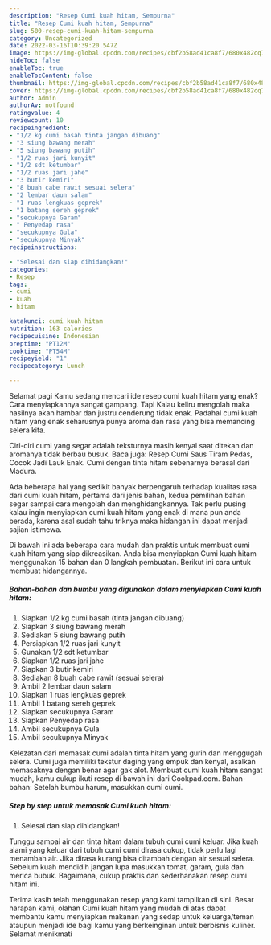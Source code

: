 ```yaml
---
description: "Resep Cumi kuah hitam, Sempurna"
title: "Resep Cumi kuah hitam, Sempurna"
slug: 500-resep-cumi-kuah-hitam-sempurna
category: Uncategorized
date: 2022-03-16T10:39:20.547Z
image: https://img-global.cpcdn.com/recipes/cbf2b58ad41ca8f7/680x482cq70/cumi-kuah-hitam-foto-resep-utama.jpg
hideToc: false
enableToc: true
enableTocContent: false
thumbnail: https://img-global.cpcdn.com/recipes/cbf2b58ad41ca8f7/680x482cq70/cumi-kuah-hitam-foto-resep-utama.jpg
cover: https://img-global.cpcdn.com/recipes/cbf2b58ad41ca8f7/680x482cq70/cumi-kuah-hitam-foto-resep-utama.jpg
author: Admin
authorAv: notfound
ratingvalue: 4
reviewcount: 10
recipeingredient:
- "1/2 kg cumi basah tinta jangan dibuang"
- "3 siung bawang merah"
- "5 siung bawang putih"
- "1/2 ruas jari kunyit"
- "1/2 sdt ketumbar"
- "1/2 ruas jari jahe"
- "3 butir kemiri"
- "8 buah cabe rawit sesuai selera"
- "2 lembar daun salam"
- "1 ruas lengkuas geprek"
- "1 batang sereh geprek"
- "secukupnya Garam"
- " Penyedap rasa"
- "secukupnya Gula"
- "secukupnya Minyak"
recipeinstructions:

- "Selesai dan siap dihidangkan!"
categories:
- Resep
tags:
- cumi
- kuah
- hitam

katakunci: cumi kuah hitam 
nutrition: 163 calories
recipecuisine: Indonesian
preptime: "PT12M"
cooktime: "PT54M"
recipeyield: "1"
recipecategory: Lunch

---
```



Selamat pagi Kamu sedang mencari ide resep cumi kuah hitam yang enak? Cara menyiapkannya sangat gampang. Tapi Kalau keliru mengolah maka hasilnya akan hambar dan justru cenderung tidak enak. Padahal cumi kuah hitam yang enak seharusnya punya aroma dan rasa yang bisa memancing selera kita.


Ciri-ciri cumi yang segar adalah teksturnya masih kenyal saat ditekan dan aromanya tidak berbau busuk. Baca juga: Resep Cumi Saus Tiram Pedas, Cocok Jadi Lauk Enak. Cumi dengan tinta hitam sebenarnya berasal dari Madura.

Ada beberapa hal yang sedikit banyak berpengaruh terhadap kualitas rasa dari cumi kuah hitam, pertama dari jenis bahan, kedua pemilihan bahan segar sampai cara mengolah dan menghidangkannya. Tak perlu pusing kalau ingin menyiapkan cumi kuah hitam yang enak di mana pun anda berada, karena asal sudah tahu triknya maka hidangan ini dapat menjadi sajian istimewa.


Di bawah ini ada beberapa cara mudah dan praktis untuk membuat cumi kuah hitam yang siap dikreasikan. Anda bisa menyiapkan Cumi kuah hitam menggunakan 15 bahan dan 0 langkah pembuatan. Berikut ini cara untuk membuat hidangannya.

<!--inarticleads1-->

##### Bahan-bahan dan bumbu yang digunakan dalam menyiapkan Cumi kuah hitam:

1. Siapkan 1/2 kg cumi basah (tinta jangan dibuang)
1. Siapkan 3 siung bawang merah
1. Sediakan 5 siung bawang putih
1. Persiapkan 1/2 ruas jari kunyit
1. Gunakan 1/2 sdt ketumbar
1. Siapkan 1/2 ruas jari jahe
1. Siapkan 3 butir kemiri
1. Sediakan 8 buah cabe rawit (sesuai selera)
1. Ambil 2 lembar daun salam
1. Siapkan 1 ruas lengkuas geprek
1. Ambil 1 batang sereh geprek
1. Siapkan secukupnya Garam
1. Siapkan  Penyedap rasa
1. Ambil secukupnya Gula
1. Ambil secukupnya Minyak


Kelezatan dari memasak cumi adalah tinta hitam yang gurih dan menggugah selera. Cumi juga memiliki tekstur daging yang empuk dan kenyal, asalkan memasaknya dengan benar agar gak alot. Membuat cumi kuah hitam sangat mudah, kamu cukup ikuti resep di bawah ini dari Cookpad.com. Bahan-bahan: Setelah bumbu harum, masukkan cumi cumi. 

<!--inarticleads2-->

##### Step by step untuk memasak Cumi kuah hitam:


1. Selesai dan siap dihidangkan!

Tunggu sampai air dan tinta hitam dalam tubuh cumi cumi keluar. Jika kuah alami yang keluar dari tubuh cumi cumi dirasa cukup, tidak perlu lagi menambah air. Jika dirasa kurang bisa ditambah dengan air sesuai selera. Sebelum kuah mendidih jangan lupa masukkan tomat, garam, gula dan merica bubuk. Bagaimana, cukup praktis dan sederhanakan resep cumi hitam ini. 

Terima kasih telah menggunakan resep yang kami tampilkan di sini. Besar harapan kami, olahan Cumi kuah hitam yang mudah di atas dapat membantu kamu menyiapkan makanan yang sedap untuk keluarga/teman ataupun menjadi ide bagi kamu yang berkeinginan untuk berbisnis kuliner. Selamat menikmati

